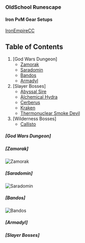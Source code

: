 ### OldSchool Runescape
#### Iron PvM Gear Setups
[IronEmpireCC](https://discord.com/invite/ironempire)

## Table of Contents
1. [God Wars Dungeon]
      - [Zamorak](#zamorak)
      - [Saradomin](#saradomin)
      - [Bandos](#bandos)
      - [Armadyl](#armadyl)
2. [Slayer Bosses]
      - [Abyssal Sire](#abyssal-sire)
      - [Alchemical Hydra](#alchemical-hydra)
      - [Cerberus](#cerberus)
      - [Kraken](#kraken)
      - [Thermonuclear Smoke Devil](#thermonuclear-smoke-devil)
3. [Wilderness Bosses]
      - [Callisto](#callisto)
      
#####  [God Wars Dungeon]
#####  [Zamorak]
![Zamorak](https://i.imgur.com/KMdFBA3.png)
#####  [Saradomin]
![Saradomin](https://i.imgur.com/icDjzR7.png)
#####  [Bandos]
![Bandos](https://i.imgur.com/13Ybpsi.png)
#####  [Armadyl]

#####  [Slayer Bosses]
